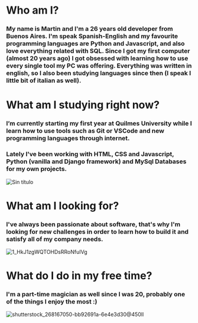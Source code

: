 # Who am I?
 ### My name is Martin and I'm a 26 years old developer from Buenos Aires. I'm speak Spanish-English and my favourite programming languages are Python and Javascript, and also love everything related with SQL. Since I got my first computer (almost 20 years ago) I got obsessed with learning how to use every single tool my PC was offering. Everything was written in english, so I also been studying languages since then (I speak I little bit of italian as well).

# What am I studying right now?
 ### I’m currently starting my first year at Quilmes University while I learn how to use tools such as Git or VSCode and new programming languages through internet.
 ### Lately I've been working with HTML, CSS and Javascript, Python (vanilla and Django framework) and MySql Databases for my own projects.
 ![Sin título](https://user-images.githubusercontent.com/118783310/219520581-cbd42990-c95b-41a1-ba81-9feaa1a618d3.png)

# What am I looking for?
 ### I've always been passionate about software, that's why I'm looking for new challenges in order to learn how to build it and satisfy all of my company needs. 
![1_HkJ1zgWQTOHDsRRoNfuIVg](https://user-images.githubusercontent.com/118783310/219518081-03653c49-075b-42a5-8871-20685869211d.gif)

# What do I do in my free time?
 ### I'm a part-time magician as well since I was 20, probably one of the things I enjoy the most :)
![shutterstock_268167050-bb92691a-6e4e3d30@450ll](https://user-images.githubusercontent.com/118783310/219522916-17ce279d-d94d-4acd-8626-6813e3c47fab.jpg)






